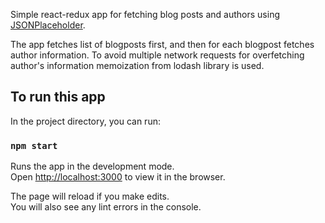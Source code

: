 Simple react-redux app for fetching blog posts and authors using [JSONPlaceholder](https://jsonplaceholder.typicode.com).

The app fetches list of blogposts first, and then for each blogpost fetches author information. To avoid multiple network requests for overfetching author's information memoization from lodash library is used.

## To run this app

In the project directory, you can run:

### `npm start`

Runs the app in the development mode.<br>
Open [http://localhost:3000](http://localhost:3000) to view it in the browser.

The page will reload if you make edits.<br>
You will also see any lint errors in the console.

